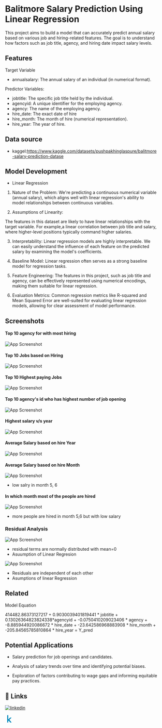 
# Balitmore Salary Prediction Using Linear Regression

This project aims to build a model that can accurately predict annual salary based on various job and hiring-related features. The goal is to understand how factors such as job title, agency, and hiring date impact salary levels.



## Features

Target Variable

* annualsalary: The annual salary of an individual (in numerical format).

Predictor Variables:

- jobtitle: The specific job title held by the individual.
- agencyid: A unique identifier for the employing agency.
- agency: The name of the employing agency.
- hire_date: The exact date of hire
- hire_month: The month of hire (numerical representation).
- hire_year: The year of hire.


## Data source

* kaggel:https://www.kaggle.com/datasets/pushpakhinglaspure/balitmore-salary-prediction-datase


## Model Development

- Linear Regression

1. Nature of the Problem:
We're predicting a continuous numerical variable (annual salary), which aligns well with linear regression's ability to model relationships between continuous variables.

2. Assumptions of Linearity:

The features in this dataset are likely to have linear relationships with the target variable. 
For example,a linear correlation between job title and salary, where higher-level positions typically command higher salaries.

3. Interpretability:
Linear regression models are highly interpretable. We can easily understand the influence of each feature on the predicted salary by examining the model's coefficients.

4. Baseline Model:
Linear regression often serves as a strong baseline model for regression tasks.

5. Feature Engineering:
The features in this project, such as job title and agency, can be effectively represented using numerical encodings, making them suitable for linear regression.

6. Evaluation Metrics:
Common regression metrics like R-squared and Mean Squared Error are well-suited for evaluating linear regression models, allowing for clear assessment of model performance.

## Screenshots
#### Top 10 agency for with most hiring
![App Screenshot](https://www.kaggleusercontent.com/kf/155987931/eyJhbGciOiJkaXIiLCJlbmMiOiJBMTI4Q0JDLUhTMjU2In0..fEz20WVXt0r7zfIklyEQ-Q.UDYdJo5yLUBWBB31x6OfRcybBf26T2q0bCzO0ZKlQSMlHnwcl9Z8fF5vwGUVywNGETsWndWmZSvyRHmb4qxOcd7dBB0r8GxE_DwK3vfvkJa_4UhjqeoLWvYtYjGuj5oYciN4G3QNAlGFp8VVcT-L3no3IRs726gXY_-ID5a5dSMnzbLN6cucwjkVQ7AW1utabPufcqI5XMqZj5xza3o62o8Emjozyegw0HqqbGw8J9mX3H6scgOolHvctpxE6r0H7HYkeEKujJZvg168OMIA4ETmTdaFT6q3rD5jJnL_vSlOxtp7ReolbfT4eK9IqKeS5SiQAZoWvZshzLwW0t8PEXucAv0TwxU6h14EkMPuoP7d10uhfFLKpZpunInr6lK5bZxLXxxBI_rWy9zXFfm-Jv3Zk_1yDdRxuuFtX6qws6nXs_AF9eF4Gimk6PgmQGg4YN4EY_xlgWH9whnhAXySAuamz-fzgcpZcPzR09Ku4AXFXnqmCRVtRpglhxcGMXbWBYb04IOUwy0Ua_wEPuXFvv-rvwmlWOV4t3qngeKwc-L9rpBxP6pPGYxU6gZayY5A11OamMyNn1t3XbwX52-AcC6sQZ2UpXh5dDTu9WCeYkPCdTq3KE23wuvDFR5HLZDHk0Nm42pwgOqWS6NmegAbYz2qgjTXCbNmzcVG05IfgtcPDjXcjOKSMVcwQwj8tZkP.C9vvN5CJwotRV647nlQB0w/__results___files/__results___65_1.png)


#### Top 10 Jobs based on Hiring

![App Screenshot](https://www.kaggleusercontent.com/kf/155987931/eyJhbGciOiJkaXIiLCJlbmMiOiJBMTI4Q0JDLUhTMjU2In0..fEz20WVXt0r7zfIklyEQ-Q.UDYdJo5yLUBWBB31x6OfRcybBf26T2q0bCzO0ZKlQSMlHnwcl9Z8fF5vwGUVywNGETsWndWmZSvyRHmb4qxOcd7dBB0r8GxE_DwK3vfvkJa_4UhjqeoLWvYtYjGuj5oYciN4G3QNAlGFp8VVcT-L3no3IRs726gXY_-ID5a5dSMnzbLN6cucwjkVQ7AW1utabPufcqI5XMqZj5xza3o62o8Emjozyegw0HqqbGw8J9mX3H6scgOolHvctpxE6r0H7HYkeEKujJZvg168OMIA4ETmTdaFT6q3rD5jJnL_vSlOxtp7ReolbfT4eK9IqKeS5SiQAZoWvZshzLwW0t8PEXucAv0TwxU6h14EkMPuoP7d10uhfFLKpZpunInr6lK5bZxLXxxBI_rWy9zXFfm-Jv3Zk_1yDdRxuuFtX6qws6nXs_AF9eF4Gimk6PgmQGg4YN4EY_xlgWH9whnhAXySAuamz-fzgcpZcPzR09Ku4AXFXnqmCRVtRpglhxcGMXbWBYb04IOUwy0Ua_wEPuXFvv-rvwmlWOV4t3qngeKwc-L9rpBxP6pPGYxU6gZayY5A11OamMyNn1t3XbwX52-AcC6sQZ2UpXh5dDTu9WCeYkPCdTq3KE23wuvDFR5HLZDHk0Nm42pwgOqWS6NmegAbYz2qgjTXCbNmzcVG05IfgtcPDjXcjOKSMVcwQwj8tZkP.C9vvN5CJwotRV647nlQB0w/__results___files/__results___68_1.png)

#### Top 10 Highest paying Jobs

![App Screenshot](https://www.kaggleusercontent.com/kf/155987931/eyJhbGciOiJkaXIiLCJlbmMiOiJBMTI4Q0JDLUhTMjU2In0..fEz20WVXt0r7zfIklyEQ-Q.UDYdJo5yLUBWBB31x6OfRcybBf26T2q0bCzO0ZKlQSMlHnwcl9Z8fF5vwGUVywNGETsWndWmZSvyRHmb4qxOcd7dBB0r8GxE_DwK3vfvkJa_4UhjqeoLWvYtYjGuj5oYciN4G3QNAlGFp8VVcT-L3no3IRs726gXY_-ID5a5dSMnzbLN6cucwjkVQ7AW1utabPufcqI5XMqZj5xza3o62o8Emjozyegw0HqqbGw8J9mX3H6scgOolHvctpxE6r0H7HYkeEKujJZvg168OMIA4ETmTdaFT6q3rD5jJnL_vSlOxtp7ReolbfT4eK9IqKeS5SiQAZoWvZshzLwW0t8PEXucAv0TwxU6h14EkMPuoP7d10uhfFLKpZpunInr6lK5bZxLXxxBI_rWy9zXFfm-Jv3Zk_1yDdRxuuFtX6qws6nXs_AF9eF4Gimk6PgmQGg4YN4EY_xlgWH9whnhAXySAuamz-fzgcpZcPzR09Ku4AXFXnqmCRVtRpglhxcGMXbWBYb04IOUwy0Ua_wEPuXFvv-rvwmlWOV4t3qngeKwc-L9rpBxP6pPGYxU6gZayY5A11OamMyNn1t3XbwX52-AcC6sQZ2UpXh5dDTu9WCeYkPCdTq3KE23wuvDFR5HLZDHk0Nm42pwgOqWS6NmegAbYz2qgjTXCbNmzcVG05IfgtcPDjXcjOKSMVcwQwj8tZkP.C9vvN5CJwotRV647nlQB0w/__results___files/__results___70_1.png)


#### Top 10 agency's id who has highest number of job opening

![App Screenshot](https://www.kaggleusercontent.com/kf/155987931/eyJhbGciOiJkaXIiLCJlbmMiOiJBMTI4Q0JDLUhTMjU2In0..fEz20WVXt0r7zfIklyEQ-Q.UDYdJo5yLUBWBB31x6OfRcybBf26T2q0bCzO0ZKlQSMlHnwcl9Z8fF5vwGUVywNGETsWndWmZSvyRHmb4qxOcd7dBB0r8GxE_DwK3vfvkJa_4UhjqeoLWvYtYjGuj5oYciN4G3QNAlGFp8VVcT-L3no3IRs726gXY_-ID5a5dSMnzbLN6cucwjkVQ7AW1utabPufcqI5XMqZj5xza3o62o8Emjozyegw0HqqbGw8J9mX3H6scgOolHvctpxE6r0H7HYkeEKujJZvg168OMIA4ETmTdaFT6q3rD5jJnL_vSlOxtp7ReolbfT4eK9IqKeS5SiQAZoWvZshzLwW0t8PEXucAv0TwxU6h14EkMPuoP7d10uhfFLKpZpunInr6lK5bZxLXxxBI_rWy9zXFfm-Jv3Zk_1yDdRxuuFtX6qws6nXs_AF9eF4Gimk6PgmQGg4YN4EY_xlgWH9whnhAXySAuamz-fzgcpZcPzR09Ku4AXFXnqmCRVtRpglhxcGMXbWBYb04IOUwy0Ua_wEPuXFvv-rvwmlWOV4t3qngeKwc-L9rpBxP6pPGYxU6gZayY5A11OamMyNn1t3XbwX52-AcC6sQZ2UpXh5dDTu9WCeYkPCdTq3KE23wuvDFR5HLZDHk0Nm42pwgOqWS6NmegAbYz2qgjTXCbNmzcVG05IfgtcPDjXcjOKSMVcwQwj8tZkP.C9vvN5CJwotRV647nlQB0w/__results___files/__results___72_1.png)

#### Highest salary v/s year

![App Screenshot](https://www.kaggleusercontent.com/kf/155987931/eyJhbGciOiJkaXIiLCJlbmMiOiJBMTI4Q0JDLUhTMjU2In0..fEz20WVXt0r7zfIklyEQ-Q.UDYdJo5yLUBWBB31x6OfRcybBf26T2q0bCzO0ZKlQSMlHnwcl9Z8fF5vwGUVywNGETsWndWmZSvyRHmb4qxOcd7dBB0r8GxE_DwK3vfvkJa_4UhjqeoLWvYtYjGuj5oYciN4G3QNAlGFp8VVcT-L3no3IRs726gXY_-ID5a5dSMnzbLN6cucwjkVQ7AW1utabPufcqI5XMqZj5xza3o62o8Emjozyegw0HqqbGw8J9mX3H6scgOolHvctpxE6r0H7HYkeEKujJZvg168OMIA4ETmTdaFT6q3rD5jJnL_vSlOxtp7ReolbfT4eK9IqKeS5SiQAZoWvZshzLwW0t8PEXucAv0TwxU6h14EkMPuoP7d10uhfFLKpZpunInr6lK5bZxLXxxBI_rWy9zXFfm-Jv3Zk_1yDdRxuuFtX6qws6nXs_AF9eF4Gimk6PgmQGg4YN4EY_xlgWH9whnhAXySAuamz-fzgcpZcPzR09Ku4AXFXnqmCRVtRpglhxcGMXbWBYb04IOUwy0Ua_wEPuXFvv-rvwmlWOV4t3qngeKwc-L9rpBxP6pPGYxU6gZayY5A11OamMyNn1t3XbwX52-AcC6sQZ2UpXh5dDTu9WCeYkPCdTq3KE23wuvDFR5HLZDHk0Nm42pwgOqWS6NmegAbYz2qgjTXCbNmzcVG05IfgtcPDjXcjOKSMVcwQwj8tZkP.C9vvN5CJwotRV647nlQB0w/__results___files/__results___73_1.png)

#### Average Salary based on hire Year

![App Screenshot](https://www.kaggleusercontent.com/kf/155987931/eyJhbGciOiJkaXIiLCJlbmMiOiJBMTI4Q0JDLUhTMjU2In0..fEz20WVXt0r7zfIklyEQ-Q.UDYdJo5yLUBWBB31x6OfRcybBf26T2q0bCzO0ZKlQSMlHnwcl9Z8fF5vwGUVywNGETsWndWmZSvyRHmb4qxOcd7dBB0r8GxE_DwK3vfvkJa_4UhjqeoLWvYtYjGuj5oYciN4G3QNAlGFp8VVcT-L3no3IRs726gXY_-ID5a5dSMnzbLN6cucwjkVQ7AW1utabPufcqI5XMqZj5xza3o62o8Emjozyegw0HqqbGw8J9mX3H6scgOolHvctpxE6r0H7HYkeEKujJZvg168OMIA4ETmTdaFT6q3rD5jJnL_vSlOxtp7ReolbfT4eK9IqKeS5SiQAZoWvZshzLwW0t8PEXucAv0TwxU6h14EkMPuoP7d10uhfFLKpZpunInr6lK5bZxLXxxBI_rWy9zXFfm-Jv3Zk_1yDdRxuuFtX6qws6nXs_AF9eF4Gimk6PgmQGg4YN4EY_xlgWH9whnhAXySAuamz-fzgcpZcPzR09Ku4AXFXnqmCRVtRpglhxcGMXbWBYb04IOUwy0Ua_wEPuXFvv-rvwmlWOV4t3qngeKwc-L9rpBxP6pPGYxU6gZayY5A11OamMyNn1t3XbwX52-AcC6sQZ2UpXh5dDTu9WCeYkPCdTq3KE23wuvDFR5HLZDHk0Nm42pwgOqWS6NmegAbYz2qgjTXCbNmzcVG05IfgtcPDjXcjOKSMVcwQwj8tZkP.C9vvN5CJwotRV647nlQB0w/__results___files/__results___74_1.png)


#### Average Salary based on hire Month

![App Screenshot](https://www.kaggleusercontent.com/kf/155987931/eyJhbGciOiJkaXIiLCJlbmMiOiJBMTI4Q0JDLUhTMjU2In0..fEz20WVXt0r7zfIklyEQ-Q.UDYdJo5yLUBWBB31x6OfRcybBf26T2q0bCzO0ZKlQSMlHnwcl9Z8fF5vwGUVywNGETsWndWmZSvyRHmb4qxOcd7dBB0r8GxE_DwK3vfvkJa_4UhjqeoLWvYtYjGuj5oYciN4G3QNAlGFp8VVcT-L3no3IRs726gXY_-ID5a5dSMnzbLN6cucwjkVQ7AW1utabPufcqI5XMqZj5xza3o62o8Emjozyegw0HqqbGw8J9mX3H6scgOolHvctpxE6r0H7HYkeEKujJZvg168OMIA4ETmTdaFT6q3rD5jJnL_vSlOxtp7ReolbfT4eK9IqKeS5SiQAZoWvZshzLwW0t8PEXucAv0TwxU6h14EkMPuoP7d10uhfFLKpZpunInr6lK5bZxLXxxBI_rWy9zXFfm-Jv3Zk_1yDdRxuuFtX6qws6nXs_AF9eF4Gimk6PgmQGg4YN4EY_xlgWH9whnhAXySAuamz-fzgcpZcPzR09Ku4AXFXnqmCRVtRpglhxcGMXbWBYb04IOUwy0Ua_wEPuXFvv-rvwmlWOV4t3qngeKwc-L9rpBxP6pPGYxU6gZayY5A11OamMyNn1t3XbwX52-AcC6sQZ2UpXh5dDTu9WCeYkPCdTq3KE23wuvDFR5HLZDHk0Nm42pwgOqWS6NmegAbYz2qgjTXCbNmzcVG05IfgtcPDjXcjOKSMVcwQwj8tZkP.C9vvN5CJwotRV647nlQB0w/__results___files/__results___75_1.png)

- low salry in month 5, 6

#### In which month most of the people are hired

![App Screenshot](https://www.kaggleusercontent.com/kf/155987931/eyJhbGciOiJkaXIiLCJlbmMiOiJBMTI4Q0JDLUhTMjU2In0..fEz20WVXt0r7zfIklyEQ-Q.UDYdJo5yLUBWBB31x6OfRcybBf26T2q0bCzO0ZKlQSMlHnwcl9Z8fF5vwGUVywNGETsWndWmZSvyRHmb4qxOcd7dBB0r8GxE_DwK3vfvkJa_4UhjqeoLWvYtYjGuj5oYciN4G3QNAlGFp8VVcT-L3no3IRs726gXY_-ID5a5dSMnzbLN6cucwjkVQ7AW1utabPufcqI5XMqZj5xza3o62o8Emjozyegw0HqqbGw8J9mX3H6scgOolHvctpxE6r0H7HYkeEKujJZvg168OMIA4ETmTdaFT6q3rD5jJnL_vSlOxtp7ReolbfT4eK9IqKeS5SiQAZoWvZshzLwW0t8PEXucAv0TwxU6h14EkMPuoP7d10uhfFLKpZpunInr6lK5bZxLXxxBI_rWy9zXFfm-Jv3Zk_1yDdRxuuFtX6qws6nXs_AF9eF4Gimk6PgmQGg4YN4EY_xlgWH9whnhAXySAuamz-fzgcpZcPzR09Ku4AXFXnqmCRVtRpglhxcGMXbWBYb04IOUwy0Ua_wEPuXFvv-rvwmlWOV4t3qngeKwc-L9rpBxP6pPGYxU6gZayY5A11OamMyNn1t3XbwX52-AcC6sQZ2UpXh5dDTu9WCeYkPCdTq3KE23wuvDFR5HLZDHk0Nm42pwgOqWS6NmegAbYz2qgjTXCbNmzcVG05IfgtcPDjXcjOKSMVcwQwj8tZkP.C9vvN5CJwotRV647nlQB0w/__results___files/__results___77_1.png)

- more people are hired in month 5,6 but with low salary

### Residual Analysis

![App Screenshot](https://www.kaggleusercontent.com/kf/155987931/eyJhbGciOiJkaXIiLCJlbmMiOiJBMTI4Q0JDLUhTMjU2In0..fEz20WVXt0r7zfIklyEQ-Q.UDYdJo5yLUBWBB31x6OfRcybBf26T2q0bCzO0ZKlQSMlHnwcl9Z8fF5vwGUVywNGETsWndWmZSvyRHmb4qxOcd7dBB0r8GxE_DwK3vfvkJa_4UhjqeoLWvYtYjGuj5oYciN4G3QNAlGFp8VVcT-L3no3IRs726gXY_-ID5a5dSMnzbLN6cucwjkVQ7AW1utabPufcqI5XMqZj5xza3o62o8Emjozyegw0HqqbGw8J9mX3H6scgOolHvctpxE6r0H7HYkeEKujJZvg168OMIA4ETmTdaFT6q3rD5jJnL_vSlOxtp7ReolbfT4eK9IqKeS5SiQAZoWvZshzLwW0t8PEXucAv0TwxU6h14EkMPuoP7d10uhfFLKpZpunInr6lK5bZxLXxxBI_rWy9zXFfm-Jv3Zk_1yDdRxuuFtX6qws6nXs_AF9eF4Gimk6PgmQGg4YN4EY_xlgWH9whnhAXySAuamz-fzgcpZcPzR09Ku4AXFXnqmCRVtRpglhxcGMXbWBYb04IOUwy0Ua_wEPuXFvv-rvwmlWOV4t3qngeKwc-L9rpBxP6pPGYxU6gZayY5A11OamMyNn1t3XbwX52-AcC6sQZ2UpXh5dDTu9WCeYkPCdTq3KE23wuvDFR5HLZDHk0Nm42pwgOqWS6NmegAbYz2qgjTXCbNmzcVG05IfgtcPDjXcjOKSMVcwQwj8tZkP.C9vvN5CJwotRV647nlQB0w/__results___files/__results___118_2.png)

- residual terms are normally distributed with mean=0
- Asuumption of Linear Regresion

![App Screenshot](https://www.kaggleusercontent.com/kf/155987931/eyJhbGciOiJkaXIiLCJlbmMiOiJBMTI4Q0JDLUhTMjU2In0..fEz20WVXt0r7zfIklyEQ-Q.UDYdJo5yLUBWBB31x6OfRcybBf26T2q0bCzO0ZKlQSMlHnwcl9Z8fF5vwGUVywNGETsWndWmZSvyRHmb4qxOcd7dBB0r8GxE_DwK3vfvkJa_4UhjqeoLWvYtYjGuj5oYciN4G3QNAlGFp8VVcT-L3no3IRs726gXY_-ID5a5dSMnzbLN6cucwjkVQ7AW1utabPufcqI5XMqZj5xza3o62o8Emjozyegw0HqqbGw8J9mX3H6scgOolHvctpxE6r0H7HYkeEKujJZvg168OMIA4ETmTdaFT6q3rD5jJnL_vSlOxtp7ReolbfT4eK9IqKeS5SiQAZoWvZshzLwW0t8PEXucAv0TwxU6h14EkMPuoP7d10uhfFLKpZpunInr6lK5bZxLXxxBI_rWy9zXFfm-Jv3Zk_1yDdRxuuFtX6qws6nXs_AF9eF4Gimk6PgmQGg4YN4EY_xlgWH9whnhAXySAuamz-fzgcpZcPzR09Ku4AXFXnqmCRVtRpglhxcGMXbWBYb04IOUwy0Ua_wEPuXFvv-rvwmlWOV4t3qngeKwc-L9rpBxP6pPGYxU6gZayY5A11OamMyNn1t3XbwX52-AcC6sQZ2UpXh5dDTu9WCeYkPCdTq3KE23wuvDFR5HLZDHk0Nm42pwgOqWS6NmegAbYz2qgjTXCbNmzcVG05IfgtcPDjXcjOKSMVcwQwj8tZkP.C9vvN5CJwotRV647nlQB0w/__results___files/__results___120_1.png)

- Residuals are independent of each other
- Asumptions of linear Regression



## Related

Model Equation

414482.86373127217 + 0.9030039401819441 * jobtitle + 0.13026364823824338*agencyid + -0.0750410209023406 * agency + -8.885944920086672 * hire_date + -23.642586968883908 * hire_month + -205.84565785810864 * hire_year = Y_pred

## Potential Applications

- Salary prediction for job openings and candidates.

- Analysis of salary trends over time and identifying potential biases.

- Exploration of factors contributing to wage gaps and informing equitable pay practices.
## 🔗 Links
[![linkedin](https://img.shields.io/badge/linkedin-0A66C2?style=for-the-badge&logo=linkedin&logoColor=white)](www.linkedin.com/in/pushpakhinglaspure)

[![Kaggel](data:image/png;base64,iVBORw0KGgoAAAANSUhEUgAAABwAAAAcBAMAAACAI8KnAAAAJFBMVEVHcEwPjL0Xjb4AirwAirwGi7wYjr4CirwAirwAirwAirwAirxnHWWiAAAADHRSTlMALRnw/3MKPbDYkcSWjrcvAAAAhUlEQVR4AWPABIyCCshcZpcAZC4LydwEECRSMZt6uQASl71z8gIkrrSLZwGCy7TFZTuSXm0X7wIEN3CLy0Ykk7tdPASQuC4QSQS3DUizIbimyLKeJp4BSNzGJS7Tkd2c4eItgMRlmuLShMRlK3ZxTUDyQqqJcwASl2mxyzTkYFcUFMOMEACjByP3ENHmNAAAAABJRU5ErkJggg==)](https://www.kaggle.com/pushpakhinglaspure)

